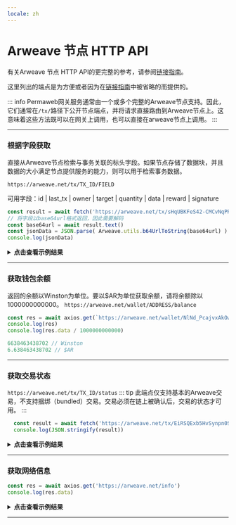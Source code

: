 ```yaml
---
locale: zh
---
```

# Arweave 节点 HTTP API
有关Arweave 节点 HTTP API的更完整的参考，请参阅[链接指南](https://docs.arweave.org/developers/server/http-api)。

这里列出的端点是为方便或者因为在[链接指南](https://docs.arweave.org/developers/server/http-api)中被省略的而提供的。

::: info
Permaweb网关服务通常由一个或多个完整的Arweave节点支持。因此，它们通常在`/tx/`路径下公开节点端点，并将请求直接路由到Arweave节点上。这意味着这些方法既可以在网关上调用，也可以直接在arweave节点上调用。
:::

<hr />

### 根据字段获取
直接从Arweave节点检索与事务关联的标头字段。如果节点存储了数据块，并且数据的大小满足节点提供服务的能力，则可以用于检索事务数据。

`https://arweave.net/tx/TX_ID/FIELD`

可用字段：id | last_tx | owner | target | quantity | data | reward | signature
```js
const result = await fetch('https://arweave.net/tx/sHqUBKFeS42-CMCvNqPR31yEP63qSJG3ImshfwzJJF8/data')
// 将字段以base64url格式返回，因此需要解码
const base64url = await result.text()
const jsonData = JSON.parse( Arweave.utils.b64UrlToString(base64url) )
console.log(jsonData)
```

<details>
<summary><b>点击查看示例结果</b></summary>

```json
{
  "ticker":"ANT-PENDING",
  "name":"pending",
  "owner":"NlNd_PcajvxAkOweo7rZHJKiIJ7vW1WXt9vb6CzGmC0",
  "controller":"NlNd_PcajvxAkOweo7rZHJKiIJ7vW1WXt9vb6CzGmC0",
  "evolve":null,
  "records": {
    "@":"As-g0fqvO_ALZpSI8yKfCZaFtnmuwWasY83BQ520Duw"
  },
  "balances":{"NlNd_PcajvxAkOweo7rZHJKiIJ7vW1WXt9vb6CzGmC0":1}
}
```
</details>
<hr />

### 获取钱包余额
返回的余额以Winston为单位。要以$AR为单位获取余额，请将余额除以1000000000000。
`https://arweave.net/wallet/ADDRESS/balance`
```js
const res = await axios.get(`https://arweave.net/wallet/NlNd_PcajvxAkOweo7rZHJKiIJ7vW1WXt9vb6CzGmC0/balance`)
console.log(res)
console.log(res.data / 1000000000000)

6638463438702 // Winston
6.638463438702 // $AR
```
<hr />

### 获取交易状态
`https://arweave.net/tx/TX_ID/status`
::: tip
此端点仅支持基本的Arweave交易，不支持捆绑（bundled）交易。交易必须在链上被确认后，交易的状态才可用。
:::

```js
  const result = await fetch('https://arweave.net/tx/EiRSQExb5HvSynpn0S7_dDnwcws1AJMxoYx4x7nWoho/status').then(res => res.json())
  console.log(JSON.stringify(result))
```
<details>
<summary><b>点击查看示例结果</b></summary>

```json
{
  "block_height":1095552,"block_indep_hash":"hyhLEyOw5WcIhZxq-tlnxhnEFgKChKHFrMoUdgIg2Sw0WoBMbdx6uSJKjxnQWon3","number_of_confirmations":10669
}

```
</details>
<hr />

### 获取网络信息

```js
const res = await axios.get('https://arweave.net/info')
console.log(res.data)
```

<details>
<summary><b>点击查看示例结果</b></summary>

```json
{
    "network": "arweave.N.1",
    "version": 5,
    "release": 53,
    "height": 1106211,
    "current": "bqPU_7t-TdRIxgsja0ftgEMNnlGL6OX621LPJJzYP12w-uB_PN4F7qRYD-DpIuRu",
    "blocks": 1092577,
    "peers": 13922,
    "queue_length": 0,
    "node_state_latency": 0
}

```
</details>
<hr />

